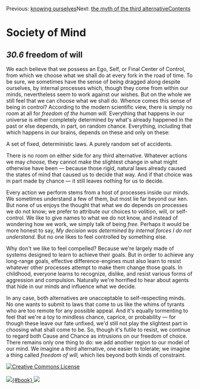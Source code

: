 <div class="chapnav">

<span class="prev">Previous: [knowing
ourselves](./som-30.5.html)</span><span class="next">Next: [the myth of
the third alternative](./som-30.7.html)</span><span
class="contents">[Contents](index.html)</span>
<div class="titlebar">

Society of Mind
===============

</div>

</div>

*30.6* freedom of will
----------------------

We each believe that we possess an Ego, Self, or Final Center of
Control, from which we choose what we shall do at every fork in the road
of time. To be sure, we sometimes have the sense of being dragged along
despite ourselves, by internal processes which, though they come from
within our minds, nevertheless seem to work against our wishes. But on
the whole we still feel that we can choose what we shall do. Whence
comes this sense of being in control? According to the modern scientific
view, there is simply no room at all for *freedom of the human will.*
Everything that happens in our universe is either completely determined
by what's already happened in the past or else depends, in part, on
random chance. Everything, including that which happens in our brains,
depends on these and only on these:

A set of fixed, deterministic laws. A purely random set of accidents.

There is no room on either side for any third alternative. Whatever
actions we may *choose,* they cannot make the slightest change in what
might otherwise have been — because those rigid, natural laws already
caused the states of mind that caused us to decide that way. And if that
choice was in part made by chance — it still leaves nothing for us to
decide.

Every action we perform stems from a host of processes inside our minds.
We sometimes understand a few of them, but most lie far beyond our ken.
But none of us enjoys the thought that what we do depends on processes
we do not know; we prefer to attribute our choices to volition, will, or
self-control. We like to give names to what we do not know, and instead
of wondering how we work, we simply talk of being *free.* Perhaps it
would be more honest to say, *My decision was determined by internal
forces I do not understand.* But no one likes to feel controlled by
something else.

Why don't we like to feel compelled? Because we're largely made of
systems designed to learn to achieve their goals. But in order to
achieve any long-range goals, effective difference-engines must also
learn to resist whatever other processes attempt to make them change
those goals. In childhood, everyone learns to recognize, dislike, and
resist various forms of aggression and compulsion. Naturally we're
horrified to hear about agents that hide in our minds and influence what
we decide.

In any case, both alternatives are unacceptable to self-respecting
minds. No one wants to submit to laws that come to us like the whims of
tyrants who are too remote for any possible appeal. And it's equally
tormenting to feel that we're a toy to mindless chance, caprice, or
probability — for though these leave our fate unfixed, we'd still not
play the slightest part in choosing what shall come to be. So, though
it's futile to resist, we continue to regard both Cause and Chance as
intrusions on our freedom of choice. There remains only one thing to do:
we add another region to our model of our mind. We imagine a third
alternative, one easier to tolerate; we imagine a thing called *freedom
of will,* which lies beyond both kinds of constraint.

<div class="footer">

[![Creative Commons
License](http://i.creativecommons.org/l/by-nc-sa/3.0/80x15.png)](http://creativecommons.org/licenses/by-nc-sa/3.0/deed.en_US)\
\
[![](./images/som_book.jpeg){#book}
![](./images/a_logo_17.gif)](http://www.amazon.com/gp/product/0671657135?ie=UTF8&camp=1789&creativeASIN=0671657135&linkCode=xm2&tag=marvinminsky)

</div>
